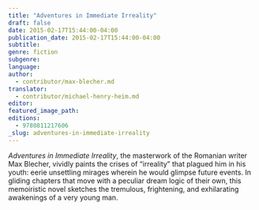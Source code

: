 ```yaml
---
title: "Adventures in Immediate Irreality"
draft: false
date: 2015-02-17T15:44:00-04:00
publication_date: 2015-02-17T15:44:00-04:00
subtitle:
genre: fiction
subgenre:
language:
author:
  - contributor/max-blecher.md
translator:
  - contributor/michael-henry-heim.md
editor:
featured_image_path:
editions:
  - 9780811217606
_slug: adventures-in-immediate-irreality
---
```


_Adventures in Immediate Irreality_, the masterwork of the Romanian writer Max Blecher, vividly paints the crises of “irreality” that plagued him in his youth: eerie unsettling mirages wherein he would glimpse future events. In gliding chapters that move with a peculiar dream logic of their own, this memoiristic novel sketches the tremulous, frightening, and exhilarating awakenings of a very young man.

